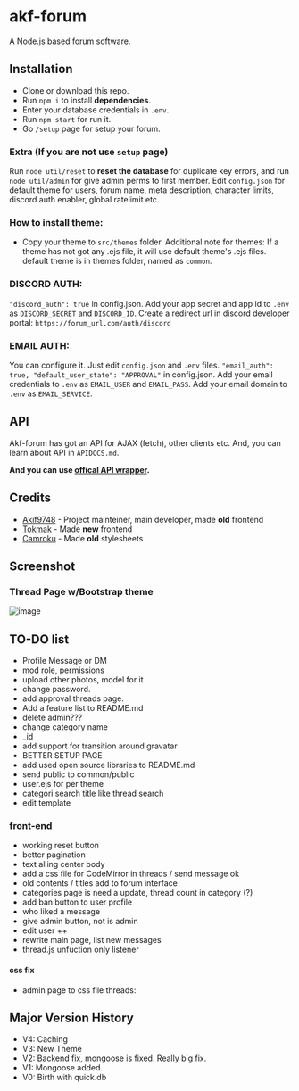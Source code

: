 # akf-forum
A Node.js based forum software.

## Installation
- Clone or download this repo.
- Run `npm i` to install **dependencies**.
- Enter your database credentials in `.env`.
- Run `npm start` for run it. 
- Go `/setup` page for setup your forum.

### Extra (If you are not use `setup` page)
Run `node util/reset` to **reset the database** for duplicate key errors, and run `node util/admin` for give admin perms to first member.
Edit `config.json` for default theme for users, forum name, meta description, character limits, discord auth enabler, global ratelimit etc.

### How to install theme:
- Copy your theme to `src/themes` folder.
Additional note for themes: If a theme has not got any .ejs file, it will use default theme's .ejs files. default theme is in themes folder, named as `common`.

### DISCORD AUTH: 
`"discord_auth": true` in config.json.
Add your app secret and app id to `.env` as `DISCORD_SECRET` and `DISCORD_ID`.
Create a redirect url in discord developer portal:
`https://forum_url.com/auth/discord`

### EMAIL AUTH:
You can configure it. Just edit `config.json` and `.env` files.
`"email_auth": true, "default_user_state": "APPROVAL"` in config.json.
Add your email credentials to `.env` as `EMAIL_USER` and `EMAIL_PASS`.
Add your email domain to `.env` as `EMAIL_SERVICE`.

## API
Akf-forum has got an API for AJAX (fetch), other clients etc. And, you can learn about API in `APIDOCS.md`.

**And you can use [offical API wrapper](https://github.com/Akif9748/akf-forum-api).**

## Credits
* [Akif9748](https://github.com/Akif9748) - Project mainteiner, main developer, made **old** frontend
* [Tokmak](https://github.com/tokmak0) - Made **new** frontend
* [Camroku](https://github.com/Camroku) - Made **old** stylesheets

## Screenshot

### Thread Page w/Bootstrap theme
![image](https://github.com/Akif9748/akf-forum/assets/70021050/1ad4ad8e-d000-46a6-834e-7d76cdddda60)

## TO-DO list
- Profile Message or DM 
- mod role, permissions  
- upload other photos, model for it  
- change password.
- add approval threads page.
- Add a feature list to README.md
- delete admin???
- change category name
- _id
- add support for transition around gravatar
- BETTER SETUP PAGE
- add used open source libraries to README.md
- send public to common/public
- user.ejs for per theme
- categori search title like thread search
- edit template 
### front-end
- working reset button
- better pagination
- text alling center body
- add a css file for CodeMirror in threads / send message ok
- old contents / titles add to forum interface
- categories page is need a update, thread count in category (?) 
- add ban button to user profile
- who liked a message
- give admin button, not is admin
- edit user ++
- rewrite main page, list new messages
- thread.js unfuction only listener


#### css fix
- admin page to css file
threads:
  <style>
    .fa {
      color: var(--main);
    }
  </style>



## Major Version History
- V4: Caching
- V3: New Theme
- V2: Backend fix, mongoose is fixed. Really big fix.
- V1: Mongoose added.
- V0: Birth with quick.db
